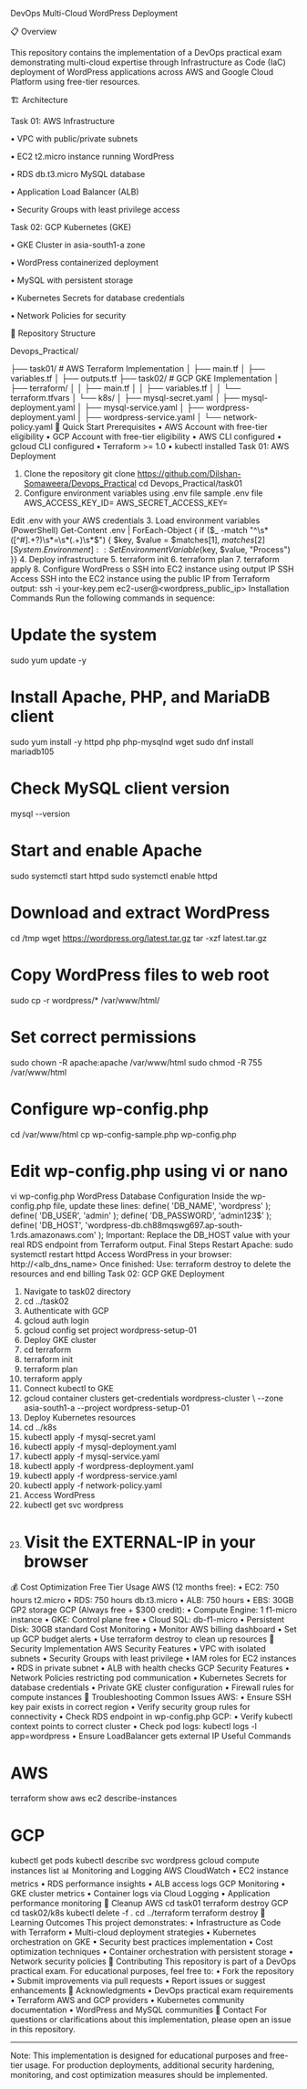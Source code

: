 DevOps Multi-Cloud WordPress Deployment

📋 Overview

This repository contains the implementation of a DevOps practical exam demonstrating multi-cloud expertise through Infrastructure as Code (IaC) deployment of WordPress applications across AWS and Google Cloud Platform using free-tier resources.

🏗️ Architecture

Task 01: AWS Infrastructure

•	VPC with public/private subnets

•	EC2 t2.micro instance running WordPress

•	RDS db.t3.micro MySQL database

•	Application Load Balancer (ALB)

•	Security Groups with least privilege access


Task 02: GCP Kubernetes (GKE)

•	GKE Cluster in asia-south1-a zone

•	WordPress containerized deployment

•	MySQL with persistent storage

•	Kubernetes Secrets for database credentials

•	Network Policies for security

📁 Repository Structure

Devops_Practical/

├── task01/                 # AWS Terraform Implementation
│   ├── main.tf
│   ├── variables.tf
│   ├── outputs.tf
├── task02/                 # GCP GKE Implementation
│   ├── terraform/
│   │   ├── main.tf
│   │   ├── variables.tf
│   │   └── terraform.tfvars
│   └── k8s/
│       ├── mysql-secret.yaml
│       ├── mysql-deployment.yaml
│       ├── mysql-service.yaml
│       ├── wordpress-deployment.yaml
│       ├── wordpress-service.yaml
│       └── network-policy.yaml
🚀 Quick Start
Prerequisites
•	AWS Account with free-tier eligibility
•	GCP Account with free-tier eligibility
•	AWS CLI configured
•	gcloud CLI configured
•	Terraform >= 1.0
•	kubectl installed
Task 01: AWS Deployment
1.	Clone the repository
git clone https://github.com/Dilshan-Somaweera/Devops_Practical
cd Devops_Practical/task01
2.	Configure environment variables using .env file
sample .env file
AWS_ACCESS_KEY_ID=
AWS_SECRET_ACCESS_KEY=

Edit .env with your AWS credentials
3.	Load environment variables (PowerShell)
Get-Content .env | ForEach-Object {
  if ($_ -match "^\s*([^#].+?)\s*=\s*(.+)\s*$") {
  $key, $value = $matches[1], $matches[2]
  [System.Environment]::SetEnvironmentVariable($key, $value, "Process")
  	}}
4.	Deploy infrastructure
5.	terraform init
6.	terraform plan
7.	terraform apply
8.	Configure WordPress
o	SSH into EC2 instance using output IP
SSH Access
SSH into the EC2 instance using the public IP from Terraform output:
ssh -i your-key.pem ec2-user@<wordpress_public_ip>
Installation Commands
Run the following commands in sequence:
# Update the system
sudo yum update -y
# Install Apache, PHP, and MariaDB client
sudo yum install -y httpd php php-mysqlnd wget
sudo dnf install mariadb105
# Check MySQL client version
mysql --version
# Start and enable Apache
sudo systemctl start httpd
sudo systemctl enable httpd
# Download and extract WordPress
cd /tmp
wget https://wordpress.org/latest.tar.gz
tar -xzf latest.tar.gz
# Copy WordPress files to web root
sudo cp -r wordpress/* /var/www/html/
# Set correct permissions
sudo chown -R apache:apache /var/www/html
sudo chmod -R 755 /var/www/html
# Configure wp-config.php
cd /var/www/html
cp wp-config-sample.php wp-config.php
# Edit wp-config.php using vi or nano
vi wp-config.php
WordPress Database Configuration
Inside the wp-config.php file, update these lines:
define( 'DB_NAME', 'wordpress' );
define( 'DB_USER', 'admin' );
define( 'DB_PASSWORD', 'admin123$' );
define( 'DB_HOST', 'wordpress-db.ch88mqswg697.ap-south-1.rds.amazonaws.com' );
Important: Replace the DB_HOST value with your real RDS endpoint from Terraform output.
Final Steps
Restart Apache:
sudo systemctl restart httpd
Access WordPress in your browser:
http://<alb_dns_name>
Once finished:
Use: terraform destroy 
to delete the resources and end billing
Task 02: GCP GKE Deployment
1.	Navigate to task02 directory
2.	cd ../task02
3.	Authenticate with GCP
4.	gcloud auth login
5.	gcloud config set project wordpress-setup-01
6.	Deploy GKE cluster
7.	cd terraform
8.	terraform init
9.	terraform plan
10.	terraform apply
11.	Connect kubectl to GKE
12.	gcloud container clusters get-credentials wordpress-cluster \  --zone asia-south1-a --project wordpress-setup-01
13.	Deploy Kubernetes resources
14.	cd ../k8s
15.	kubectl apply -f mysql-secret.yaml
16.	kubectl apply -f mysql-deployment.yaml
17.	kubectl apply -f mysql-service.yaml
18.	kubectl apply -f wordpress-deployment.yaml
19.	kubectl apply -f wordpress-service.yaml
20.	kubectl apply -f network-policy.yaml
21.	Access WordPress
22.	kubectl get svc wordpress
23.	# Visit the EXTERNAL-IP in your browser
💰 Cost Optimization
Free Tier Usage
AWS (12 months free):
•	EC2: 750 hours t2.micro
•	RDS: 750 hours db.t3.micro
•	ALB: 750 hours
•	EBS: 30GB GP2 storage
GCP (Always free + $300 credit):
•	Compute Engine: 1 f1-micro instance
•	GKE: Control plane free
•	Cloud SQL: db-f1-micro
•	Persistent Disk: 30GB standard
Cost Monitoring
•	Monitor AWS billing dashboard
•	Set up GCP budget alerts
•	Use terraform destroy to clean up resources
🔐 Security Implementation
AWS Security Features
•	VPC with isolated subnets
•	Security Groups with least privilege
•	IAM roles for EC2 instances
•	RDS in private subnet
•	ALB with health checks
GCP Security Features
•	Network Policies restricting pod communication
•	Kubernetes Secrets for database credentials
•	Private GKE cluster configuration
•	Firewall rules for compute instances
🔧 Troubleshooting
Common Issues
AWS:
•	Ensure SSH key pair exists in correct region
•	Verify security group rules for connectivity
•	Check RDS endpoint in wp-config.php
GCP:
•	Verify kubectl context points to correct cluster
•	Check pod logs: kubectl logs -l app=wordpress
•	Ensure LoadBalancer gets external IP
Useful Commands
# AWS
terraform show
aws ec2 describe-instances

# GCP
kubectl get pods
kubectl describe svc wordpress
gcloud compute instances list
📊 Monitoring and Logging
AWS CloudWatch
•	EC2 instance metrics
•	RDS performance insights
•	ALB access logs
GCP Monitoring
•	GKE cluster metrics
•	Container logs via Cloud Logging
•	Application performance monitoring
🧹 Cleanup
AWS
cd task01
terraform destroy
GCP
cd task02/k8s
kubectl delete -f .
cd ../terraform
terraform destroy
🎯 Learning Outcomes
This project demonstrates:
•	Infrastructure as Code with Terraform
•	Multi-cloud deployment strategies
•	Kubernetes orchestration on GKE
•	Security best practices implementation
•	Cost optimization techniques
•	Container orchestration with persistent storage
•	Network security policies
🤝 Contributing
This repository is part of a DevOps practical exam. For educational purposes, feel free to:
•	Fork the repository
•	Submit improvements via pull requests
•	Report issues or suggest enhancements
🙏 Acknowledgments
•	DevOps practical exam requirements
•	Terraform AWS and GCP providers
•	Kubernetes community documentation
•	WordPress and MySQL communities
📧 Contact
For questions or clarifications about this implementation, please open an issue in this repository.
________________________________________
Note: This implementation is designed for educational purposes and free-tier usage. For production deployments, additional security hardening, monitoring, and cost optimization measures should be implemented.


